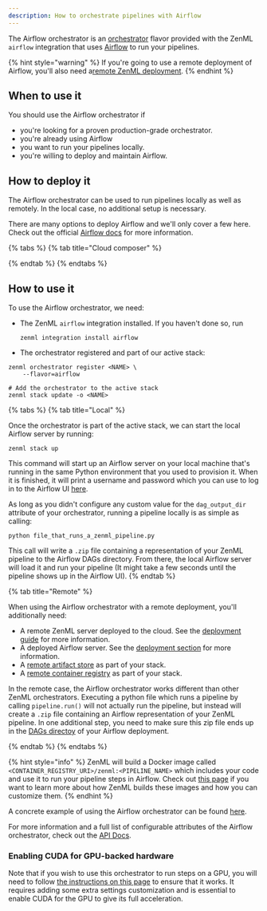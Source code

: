 ```yaml
---
description: How to orchestrate pipelines with Airflow
---
```


The Airflow orchestrator is an [orchestrator](./orchestrators.md) flavor 
provided with the ZenML `airflow` integration that uses 
[Airflow](https://airflow.apache.org/) to run your pipelines.

{% hint style="warning" %}
If you're going to use a remote deployment of Airflow, you'll also need a[remote ZenML deployment](../../getting-started/deploying-zenml/deploying-zenml.md).
{% endhint %}

## When to use it

You should use the Airflow orchestrator if
* you're looking for a proven production-grade orchestrator.
* you're already using Airflow
* you want to run your pipelines locally.
* you're willing to deploy and maintain Airflow.

## How to deploy it

The Airflow orchestrator can be used to run pipelines locally as well as remotely.
In the local case, no additional setup is necessary.

There are many options to deploy Airflow and we'll only cover a few here.
Check out the official [Airflow docs](https://airflow.apache.org/docs/apache-airflow/stable/production-deployment.html) for more information.

{% tabs %}
{% tab title="Cloud composer" %}

{% endtab %}
{% endtabs %}
## How to use it

To use the Airflow orchestrator, we need:
* The ZenML `airflow` integration installed. If you haven't done so, run 
    ```shell
    zenml integration install airflow
    ```
* The orchestrator registered and part of our active stack:
```shell
zenml orchestrator register <NAME> \
    --flavor=airflow

# Add the orchestrator to the active stack
zenml stack update -o <NAME>
```

{% tabs %}
{% tab title="Local" %}

Once the orchestrator is part of the active stack, we can start the
local Airflow server by running:

```shell
zenml stack up
```

This command will start up an Airflow server on your local machine
that's running in the same Python environment that you used to
provision it. When it is finished, it will print a 
username and password which you can use to log in to the Airflow UI
[here](http://0.0.0.0:8080).

As long as you didn't configure any custom value for the `dag_output_dir`
attribute of your orchestrator, running a pipeline locally is as simple 
as calling:

```shell
python file_that_runs_a_zenml_pipeline.py
```

This call will write a `.zip` file containing a representation of your ZenML
pipeline to the Airflow DAGs directory. From there, the local Airflow server
will load it and run your pipeline (It might take a few seconds until the pipeline
shows up in the Airflow UI).
{% endtab %}

{% tab title="Remote" %}

When using the Airflow orchestrator with a remote deployment, you'll additionally 
need:
* A remote ZenML server deployed to the cloud. See the [deployment guide](../../getting-started/deploying-zenml/deploying-zenml.md) for more information.
* A deployed Airflow server. See the [deployment section](#how-to-deploy-it) 
for more information.
* A [remote artifact store](../artifact-stores/artifact-stores.md) as part of 
your stack.
* A [remote container registry](../container-registries/container-registries.md) 
as part of your stack.

In the remote case, the Airflow orchestrator works different than other ZenML orchestrators.
Executing a python file which runs a pipeline by calling `pipeline.run()` will not actually run
the pipeline, but instead will create a `.zip` file containing an Airflow representation of your
ZenML pipeline. In one additional step, you need to make sure this zip file ends up in the
[DAGs directoy](https://airflow.apache.org/docs/apache-airflow/stable/concepts/overview.html#architecture-overview) of your Airflow deployment.


{% endtab %}
{% endtabs %}


{% hint style="info" %}
ZenML will build a Docker image called `<CONTAINER_REGISTRY_URI>/zenml:<PIPELINE_NAME>`
which includes your code and use it to run your pipeline steps in Airflow. 
Check out [this page](../../advanced-guide/pipelines/containerization.md)
if you want to learn more about how ZenML builds these images and how you can 
customize them.
{% endhint %}


A concrete example of using the Airflow orchestrator can be found 
[here](https://github.com/zenml-io/zenml/tree/main/examples/airflow_orchestration).

For more information and a full list of configurable attributes of the Airflow 
orchestrator, check out the [API Docs](https://apidocs.zenml.io/latest/api_docs/integration_code_docs/integrations-airflow/#zenml.integrations.airflow.orchestrators.airflow_orchestrator.AirflowOrchestrator).

### Enabling CUDA for GPU-backed hardware

Note that if you wish to use this orchestrator to run steps on a GPU, you will
need to follow [the instructions on this page](../../advanced-guide/pipelines/gpu-hardware.md) to ensure that it works. It
requires adding some extra settings customization and is essential to enable
CUDA for the GPU to give its full acceleration.
